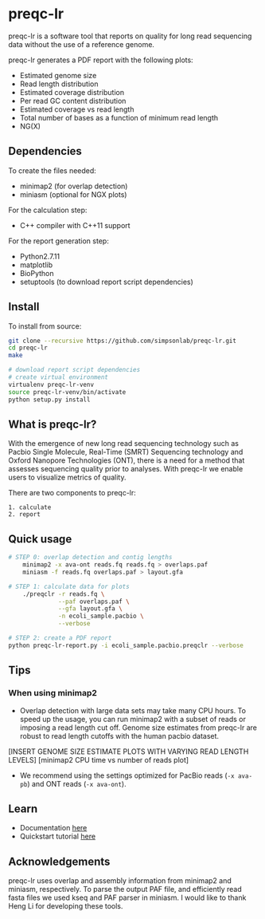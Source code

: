 # preqc-lr
preqc-lr is a software tool that reports on quality for long read sequencing data without the use of a reference genome.

preqc-lr generates a PDF report with the following plots:

* Estimated genome size
* Read length distribution
* Estimated coverage distribution
* Per read GC content distribution
* Estimated coverage vs read length
* Total number of bases as a function of minimum read length
* NG(X)

## Dependencies

To create the files needed:
* minimap2 (for overlap detection)
* miniasm (optional for NGX plots)

For the calculation step:
* C++ compiler with C++11 support

For the report generation step:
* Python2.7.11
* matplotlib
* BioPython
* setuptools (to download report script dependencies)

## Install
To install from source:

```bash
git clone --recursive https://github.com/simpsonlab/preqc-lr.git
cd preqc-lr
make

# download report script dependencies
# create virtual environment
virtualenv preqc-lr-venv
source preqc-lr-venv/bin/activate
python setup.py install
```

## What is preqc-lr?

With the emergence of new long read sequencing technology such as Pacbio Single Molecule, Real-Time (SMRT) Sequencing technology and Oxford Nanopore Technologies (ONT), there is a need for a method that assesses sequencing quality prior to analyses. With preqc-lr we enable users to visualize metrics of quality.

There are two components to preqc-lr:

    1. calculate
    2. report

## Quick usage

```bash
# STEP 0: overlap detection and contig lengths
    minimap2 -x ava-ont reads.fq reads.fq > overlaps.paf
    miniasm -f reads.fq overlaps.paf > layout.gfa

# STEP 1: calculate data for plots
    ./preqclr -r reads.fq \
              --paf overlaps.paf \
              --gfa layout.gfa \
              -n ecoli_sample.pacbio \
              --verbose

# STEP 2: create a PDF report
python preqc-lr-report.py -i ecoli_sample.pacbio.preqclr --verbose 
```

## Tips

### When using minimap2

* Overlap detection with large data sets may take many CPU hours. To speed up the usage, you can run minimap2 with a subset of reads or imposing a read length cut off. Genome size estimates from preqc-lr are robust to read length cutoffs with the human pacbio dataset.

[INSERT GENOME SIZE ESTIMATE PLOTS WITH VARYING READ LENGTH LEVELS]
[minimap2 CPU time vs number of reads plot]

* We recommend using the settings optimized for PacBio reads (`-x ava-pb`) and ONT reads (`-x ava-ont`).

## Learn

* Documentation [here](http://preqc-lr.readthedocs.io/en/latest/)
* Quickstart tutorial [here](http://preqc-lr.readthedocs.io/en/latest/quickstart.html)

## Acknowledgements

preqc-lr uses overlap and assembly information from minimap2 and miniasm, respectively. To parse the output PAF file, and efficiently read fasta files we used kseq and PAF parser in miniasm. I would like to thank Heng Li for developing these tools.
